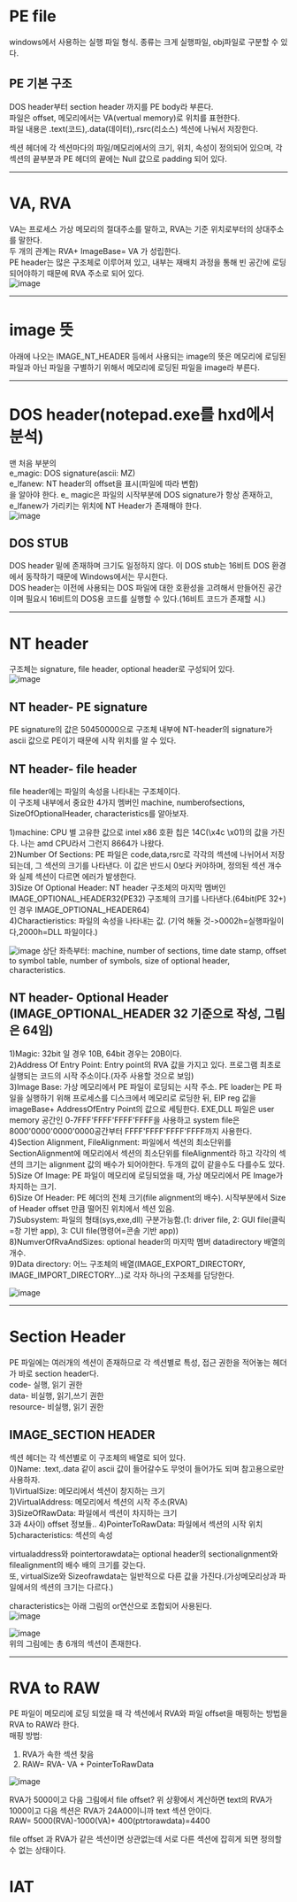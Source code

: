 # PE file  
windows에서 사용하는 실행 파일 형식.
종류는 크게 실행파일, obj파일로 구분할 수 있다.  

## PE 기본 구조  
DOS header부터 section header 까지를 PE body라 부른다.  
파일은 offset, 메모리에서는 VA(vertual memory)로 위치를 표현한다.  
파일 내용은 .text(코드),.data(데이터),.rsrc(리소스) 섹션에 나눠서 저장한다.  

섹션 헤더에 각 섹션마다의 파일/메모리에서의 크기, 위치, 속성이 정의되어 있으며, 각 섹션의 끝부분과 PE 헤더의 끝에는 Null 값으로 padding 되어 있다.  

***

# VA, RVA  
VA는 프로세스 가상 메모리의 절대주소를 말하고, RVA는 기준 위치로부터의 상대주소를 말한다.  
두 개의 관계는 RVA+ ImageBase= VA 가 성립한다.  
PE header는 많은 구조체로 이루어져 있고, 내부는 재배치 과정을 통해 빈 공간에 로딩되어야하기 때문에 RVA 주소로 되어 있다.  
![image](https://user-images.githubusercontent.com/65746019/116503047-1ef62f80-a8f0-11eb-9a39-060267910a4e.png)  

***

# image 뜻  
아래에 나오는 IMAGE_NT_HEADER 등에서 사용되는 image의 뜻은 메모리에 로딩된 파일과 아닌 파일을 구별하기 위해서 메모리에 로딩된 파일을 image라 부른다.  

***

# DOS header(notepad.exe를 hxd에서 분석)  
맨 처음 부분의  
e_magic: DOS signature(ascii: MZ)  
e_lfanew: NT header의 offset을 표시(파일에 따라 변함)  
을 알아야 한다. e_ magic은 파일의 시작부분에 DOS signature가 항상 존재하고, e_lfanew가 가리키는 위치에 NT Header가 존재해야 한다.  
![image](https://user-images.githubusercontent.com/65746019/116502820-8bbcfa00-a8ef-11eb-8545-60b2dd99b681.png)  

## DOS STUB
DOS header 밑에 존재하며 크기도 일정하지 않다. 이 DOS stub는 16비트 DOS 환경에서 동작하기 때문에 Windows에서는 무시한다.  
DOS header는 이전에 사용되는 DOS 파일에 대한 호환성을 고려해서 만들어진 공간이며 필요시 16비트의 DOS용 코드를 실행할 수 있다.(16비트 코드가 존재할 시.)  

***

# NT header  
구조체는 signature, file header, optional header로 구성되어 있다.  
![image](https://user-images.githubusercontent.com/65746019/116529854-5678d200-a918-11eb-9172-5c77a4e34d35.png)  


## NT header- PE signature  
PE signature의 값은 50450000으로 구조체 내부에 NT-header의 signature가 ascii 값으로 PE이기 때문에 시작 위치를 알 수 있다.  

## NT header- file header
file header에는 파일의 속성을 나타내는 구조체이다.  
이 구조체 내부에서 중요한 4가지 멤버인 machine, numberofsections, SizeOfOptionalHeader, characteristics를 알아보자.  

1)machine: CPU 별 고유한 값으로 intel x86 호환 칩은 14C(\x4c \x01)의 값을 가진다. 나는 amd CPU라서 그런지 8664가 나왔다.  
2)Number Of Sections: PE 파일은 code,data,rsrc로 각각의 섹션에 나뉘어서 저장되는데, 그 섹션의 크기를 나타낸다. 이 값은 반드시 0보다 커야하며, 정의된 섹션 개수와 실제 섹션이 다르면 에러가 발생한다.  
3)Size Of Optional Header: NT header 구조체의 마지막 멤버인 IMAGE_OPTIONAL_HEADER32(PE32) 구조체의 크기를 나타낸다.(64bit(PE 32+)인 경우 IMAGE_OPTIONAL_HEADER64)  
4)Charactieristics: 파일의 속성을 나타내는 값. (기억 해둘 것->0002h=실행파일이다,2000h=DLL 파일이다.)

![image](https://user-images.githubusercontent.com/65746019/116531310-01d65680-a91a-11eb-9281-048b4fcba81f.png)
상단 좌측부터: machine, number of sections, time date stamp, offset to symbol table, number of symbols, size of optional header, characteristics.  

## NT header- Optional Header (IMAGE_OPTIONAL_HEADER 32 기준으로 작성, 그림은 64임)  
1)Magic: 32bit 일 경우 10B, 64bit 경우는 20B이다.  
2)Address Of Entry Point: Entry point의 RVA 값을 가지고 있다. 프로그램 최초로 실행되는 코드의 시작 주소이다.(자주 사용할 것으로 보임)  
3)Image Base: 가상 메모리에서 PE 파일이 로딩되는 시작 주소. PE loader는 PE 파일을 실행하기 위해 프로세스를 디스크에서 메모리로 로딩한 뒤, EIP reg 값을 imageBase+ AddressOfEntry Point의 값으로 세팅한다. EXE,DLL 파일은 user memory 공간인 0-7FFF'FFFF'FFFF'FFFF을 사용하고 system file은 8000'0000'0000'0000공간부터 FFFF'FFFF'FFFF'FFFF까지 사용한다.  
4)Section Alignment, FileAlignment: 파일에서 섹션의 최소단위를 SectionAlignment에 메모리에서 섹션의 최소단위를 fileAlignment라 하고 각각의 섹션의 크기는 alignment 값의 배수가 되어야한다. 두개의 값이 같을수도 다를수도 있다.  
5)Size Of Image: PE 파일이 메모리에 로딩되었을 때, 가상 메모리에서 PE Image가 차지하는 크기.  
6)Size Of Header: PE 헤더의 전체 크기(file alignment의 배수). 시작부분에서 Size of Header offset 만큼 떨어진 위치에서 섹션 있음.  
7)Subsystem: 파일의 형태(sys,exe,dll) 구분가능함.(1: driver file, 2: GUI file(클릭=창 기반 app), 3: CUI file(명령어=콘솔 기반 app))  
8)NumverOfRvaAndSizes: optional header의 마지막 멤버 datadirectory 배열의 개수.  
9)Data directory: 어느 구조체의 배열(IMAGE_EXPORT_DIRECTORY, IMAGE_IMPORT_DIRECTORY...)로 각자 하나의 구조체를 담당한다.  

![image](https://user-images.githubusercontent.com/65746019/116543790-47e6e680-a929-11eb-8c87-ccc607004976.png)  

***

# Section Header  
PE 파일에는 여러개의 섹션이 존재하므로 각 섹션별로 특성, 접근 권한을 적어놓는 헤더가 바로 section header다.  
code- 실행, 읽기 권한  
data- 비실행, 읽기,쓰기 권한  
resource- 비실행, 읽기 권한  

## IMAGE_SECTION HEADER  
섹션 헤더는 각 섹션별로 이 구조체의 배열로 되어 있다.  
0)Name: .text,.data 같이 ascii 값이 들어갈수도 무엇이 들어가도 되며 참고용으로만 사용하자.  
1)VirtualSize: 메모리에서 섹션이 창지하는 크기  
2)VirtualAddress: 메모리에서 섹션의 시작 주소(RVA)  
3)SizeOfRawData: 파일에서 섹션이 차지하는 크기  
3과 4사이) offset 정보들..
4)PointerToRawData: 파일에서 섹션의 시작 위치  
5)characteristics: 섹션의 속성  

virtualaddress와 pointertorawdata는 optional header의 sectionalignment와 filealignment의 배수 배의 크기를 갖는다.  
또, virtualSize와 Sizeofrawdata는 일반적으로 다른 값을 가진다.(가상메모리상과 파일에서의 섹션의 크기는 다르다.)  

characteristics는 아래 그림의 or연산으로 조합되어 사용된다.  
![image](https://user-images.githubusercontent.com/65746019/116555382-46bcb600-a937-11eb-9510-9e6dfaf1abd9.png)  

![image](https://user-images.githubusercontent.com/65746019/116560495-66a2a880-a93c-11eb-87d3-70d240286e87.png)  
위의 그림에는 총 6개의 섹션이 존재한다.  

***

# RVA to RAW  
PE 파일이 메모리에 로딩 되었을 때 각 섹션에서 RVA와 파일 offset을 매핑하는 방법을 RVA to RAW라 한다.  
매핑 방법:  
1) RVA가 속한 섹션 찾음  
2) RAW= RVA- VA + PointerToRawData  

![image](https://user-images.githubusercontent.com/65746019/116562300-ff85f380-a93d-11eb-9470-46d7a9af2b4b.png)  

RVA가 5000이고 다음 그림에서 file offset?
위 상황에서 계산하면 text의 RVA가 1000이고 다음 섹션은 RVA가 24A00이니까 text 섹션 안이다.  
RAW= 5000(RVA)-1000(VA)+ 400(ptrtorawdata)=4400  

file offset 과 RVA가 같은 섹션이면 상관없는데 서로 다른 섹션에 잡히게 되면 정의할 수 없는 상태이다.  


# IAT  


